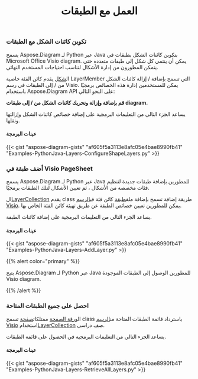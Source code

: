 ﻿---
title: العمل مع الطبقات
type: docs
weight: 160
url: /ar/python-java/working-with-layers/
---
### **تكوين كائنات الشكل مع الطبقات**
يسمح Aspose.Diagram لـ Python عبر Java بتكوين كائنات الشكل بطبقات في Microsoft Office Visio diagram. يمكن أن ينتمي كل شكل إلى طبقات متعددة حتى يتمكن المطورون من إدارة الأشكال لتناسب احتياجات المستخدم النهائي.

 ال[شكل](https://reference.aspose.com/diagram/java/com.aspose.diagram/Shape) يقدم كائن الفئة خاصية LayerMember التي تسمح بإضافة / إزالة كائنات الشكل من / إلى الطبقات في رسم Visio. يمكن للمستخدمين إدارة هذه الخصائص برمجيًا باستخدام Aspose.Diagram API على النحو التالي:

**قم بإضافة وإزالة وتحريك كائنات الشكل من / إلى طبقات diagram.** 

يساعد الجزء التالي من التعليمات البرمجية على إضافة خصائص كائنات الشكل وإزالتها ونقلها.
#### **عينات البرمجة**
{{< gist "aspose-diagram-gists" "af605f5a3113e8afc05e4bae8990fb41" "Examples-PythonJava-Layers-ConfigureShapeLayers.py" >}}
### **أضف طبقة في Visio PageSheet**
يسمح Aspose.Diagram لـ Python عبر Java للمطورين بإضافة طبقات جديدة لتنظيم فئات مخصصة من الأشكال ، ثم تعيين الأشكال لتلك الطبقات برمجيًا.

 ال[LayerCollection](https://reference.aspose.com/diagram/java/com.aspose.diagram/LayerCollection) يقدم class طريقة إضافة تسمح بإضافة ملف[طبقة](https://reference.aspose.com/diagram/java/com.aspose.diagram/layer) كائن فئة في[الرسم Visio](DrawingFlowChart.vsdx). يمكن للمطورين تعيين خصائص الطبقة عن طريق تهيئة كائن الفئة الخاص بها.

يساعد الجزء التالي من التعليمات البرمجية على إضافة كائنات الطبقة.
#### **عينات البرمجة**
{{< gist "aspose-diagram-gists" "af605f5a3113e8afc05e4bae8990fb41" "Examples-PythonJava-Layers-AddLayer.py" >}}

{{% alert color="primary" %}} 

يتيح Aspose.Diagram لـ Python عبر Java للمطورين الوصول إلى الطبقات الموجودة Visio diagram.

{{% /alert %}} 
### **احصل على جميع الطبقات المتاحة**
 ال[ورقة الصفحة](https://reference.aspose.com/diagram/java/com.aspose.diagram/PageSheet) ممتلكات[صفحة](https://reference.aspose.com/diagram/java/com.aspose.diagram/Page) تسمح class باسترداد قائمة الطبقات المتاحة من[الرسم Visio](DrawingFlowChart.vsdx) استخدام[LayerCollection](https://reference.aspose.com/diagram/java/com.aspose.diagram/layercollection) صف دراسي.

يساعد الجزء التالي من التعليمات البرمجية في الحصول على قائمة الطبقات.
#### **عينات البرمجة**
{{< gist "aspose-diagram-gists" "af605f5a3113e8afc05e4bae8990fb41" "Examples-PythonJava-Layers-RetrieveAllLayers.py" >}}
